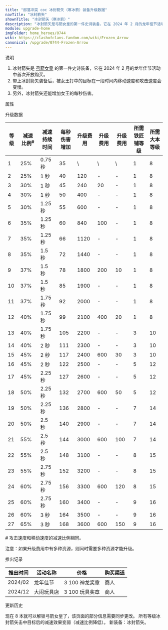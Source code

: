 ```yaml
---
title: "部落冲突 coc 冰封箭矢（寒冰箭）装备升级数据"
navTitle: "冰封箭矢"
shownTitle: "冰封箭矢（寒冰箭）"
description: "冰封箭矢是弓箭女皇的第一件史诗装备，它在 2024 年 2 月的龙年佳节活动中首次开放购买。带上冰封箭矢装备后，被女王打中的目标在一段时间内移动速度和攻击速度会变慢。另外，冰封箭矢还能增加女王的每秒伤害。"
module: upgrade-home
imgFolder: home_heroes/0744
wiki: https://clashofclans.fandom.com/wiki/Frozen_Arrow
canonical: /upgrade/0744-Frozen-Arrow
---
```


<UnitInfo :folder="$frontmatter.imgFolder" imgSrc="Frozen_Arrow_info.png" :imgAlt="$frontmatter.navTitle" description="冰封箭矢会减缓被命中目标的速度。" />

<SmallTitle>说明</SmallTitle>

1. 冰封箭矢是 [弓箭女皇](/upgrade/0201-Archer-Queen) 的第一件史诗装备，它在 2024 年 2 月的龙年佳节活动中首次开放购买。
2. 带上冰封箭矢装备后，被女王打中的目标在一段时间内移动速度和攻击速度会变慢。
3. 另外，冰封箭矢还能增加女王的每秒伤害。

<SmallTitle>属性</SmallTitle>

<UnitProperties>
    <UnitProperty pKey="技能类型" pValue="被动技能" />
    <UnitProperty pKey="装备稀有度" pValue="史诗" />
</UnitProperties>

<SmallTitle>升级数据</SmallTitle>

<script setup>
const tableExtraInfo = [
    {
        "column": 4,
        "type": "cost",
        "icon": "Shiny_Ore",
        "noGoldPass": true
    },
    {
        "column": 5,
        "type": "cost",
        "icon": "Glowy_Ore",
        "noGoldPass": true
    },
    {
        "column": 6,
        "type": "cost",
        "icon": "Starry_Ore",
        "noGoldPass": true
    }
];
</script>

<UnitTable :tableExtraInfo="tableExtraInfo">

| 等级 |减速比例<sup>#</sup>|减速<br>持续时间|每秒伤害<br>增加|升级费用|升级费用|升级费用|所需<br>铁匠铺等级|所需<br>大本等级|
| ---- |        ---        |      ---      |      ---     |   ---  |   ---  |  ---  |       ---       |      ---      |
|   1  |        25%        |    0.75 秒    |       35     |    \   |    \   |   \   |        1        |       8       |
|   2  |        25%        |       1 秒    |       40     |   120  |    -   |   -   |        1        |       8       |
|   3  |        30%        |       1 秒    |       45     |   240  |    20  |   -   |        1        |       8       |
|   4  |        30%        |       1 秒    |       50     |   400  |    -   |   -   |        1        |       8       |
|   5  |        30%        |    1.25 秒    |       55     |   600  |    -   |   -   |        1        |       8       |
|   6  |        35%        |    1.25 秒    |       60     |   840  |   100  |   -   |        1        |       8       |
|   7  |        35%        |    1.25 秒    |       66     |  1120  |    -   |   -   |        1        |       8       |
|   8  |        35%        |     1.5 秒    |       72     |  1440  |    -   |   -   |        1        |       8       |
|   9  |        37%        |     1.5 秒    |       78     |  1800  |   200  |   10  |        1        |       8       |
|  10  |        37%        |     1.5 秒    |       85     |  1900  |    -   |   -   |        1        |       8       |
|  11  |        37%        |    1.75 秒    |       92     |  2000  |    -   |   -   |        1        |       8       |
|  12  |        40%        |    1.75 秒    |       99     |  2100  |   400  |   20  |        1        |       8       |
|  13  |        40%        |    1.75 秒    |      105     |  2200  |    -   |   -   |        3        |      10       |
|  14  |        40%        |       2 秒    |      111     |  2300  |    -   |   -   |        3        |      10       |
|  15  |        45%        |       2 秒    |      117     |  2400  |   600  |   30  |        3        |      10       |
|  16  |        45%        |       2 秒    |      122     |  2500  |    -   |   -   |        5        |      12       |
|  17  |        45%        |    2.25 秒    |      127     |  2600  |    -   |   -   |        5        |      12       |
|  18  |        50%        |    2.25 秒    |      132     |  2700  |   600  |   50  |        5        |      12       |
|  19  |        50%        |    2.25 秒    |      136     |  2800  |    -   |   -   |        7        |      14       |
|  20  |        50%        |     2.5 秒    |      140     |  2900  |    -   |   -   |        7        |      14       |
|  21  |        55%        |     2.5 秒    |      144     |  3000  |   600  |  100  |        7        |      14       |
|  22  |        55%        |     2.5 秒    |      148     |  3100  |    -   |   -   |        8        |      15       |
|  23  |        55%        |    2.75 秒    |      152     |  3200  |    -   |   -   |        8        |      15       |
|  24  |        60%        |    2.75 秒    |      156     |  3300  |   600  |  120  |        8        |      15       |
|  25  |        60%        |    2.75 秒    |      160     |  3400  |    -   |   -   |        9        |      16       |
|  26  |        60%        |       3 秒    |      164     |  3500  |    -   |   -   |        9        |      16       |
|  27  |        65%        |       3 秒    |      168     |  3600  |   600  |  150  |        9        |      16       |
</UnitTable>

\# 攻击速度和移动速度的减速比例相同。

注意：如果升级费用中有多种资源，则同时需要多种资源才能升级。

<SmallTitle>推出记录</SmallTitle>

<UnitTable>

| 推出时间 |  活动名称  |     价格      | 购买渠道 |
|   ---   |    ---    |      ---      |    ---   |
| 2024/02 |  龙年佳节  | 3 100 神龙奖章 |   商人   |
| 2024/12 | 大闹玩具店 | 3 100 玩具奖章 |   商人   |
</UnitTable>

<SmallTitle>更新历史</SmallTitle>

<Timeline>
    <TimelineItem date="2024/11/25">
        <TimelineRow>现在 8 本就可以解锁弓箭女皇了，该页面的部分信息需要同步更改。</TimelineRow>
    </TimelineItem>
    <TimelineItem date="2024/09/09">
        <TimelineRow>所有等级冰封箭矢击中目标后的减速效果变弱（减速比例降低）。</TimelineRow>
    </TimelineItem>
    <TimelineItem date="2024/02/08">
        <TimelineRow>新装备：冰封箭矢。</TimelineRow>
    </TimelineItem>
    <TimelineItem :historyBottom="true" />
</Timeline>
